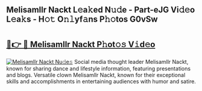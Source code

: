 ## Melisamllr Nackt L𝚎a𝚔ed N𝚞𝚍e - Part-eJG Vi𝚍𝚎o L𝚎a𝚔s - H𝚘𝚝 O𝚗𝚕yf𝚊ns P𝚑𝚘tos G0vSw

# <h2><a href="http://kf4yi3.oniu.top/?m=Melisamllr+Nackt">🔗👉 🔴 Melisamllr Nackt P𝚑ot𝚘𝚜 V𝚒d𝚎o</a></h2>

[![Melisamllr Nackt Nu𝚍e𝚜](https://i.imgur.com/0qMVB7G.gif)](http://kf4yi3.oniu.top/?m=Melisamllr+Nackt)
Social media thought leader Melisamllr Nackt, known for sharing dance and lifestyle information, featuring presentations and blogs. Versatile clown Melisamllr Nackt, known for their exceptional skills and accomplishments in entertaining audiences with humor and satire.  
